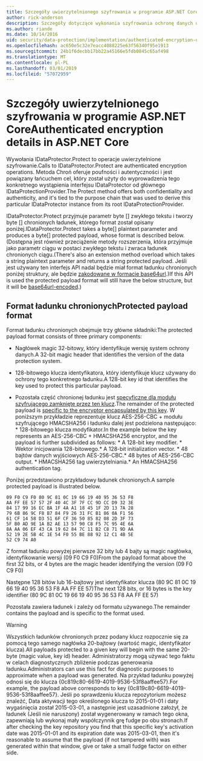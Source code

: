 ```yaml
---
title: Szczegóły uwierzytelnionego szyfrowania w programie ASP.NET Core
author: rick-anderson
description: Szczegóły dotyczące wykonania szyfrowania ochronę danych usługi ASP.NET Core uwierzytelniony.
ms.author: riande
ms.date: 10/14/2016
uid: security/data-protection/implementation/authenticated-encryption-details
ms.openlocfilehash: ac650e5c32e7eacc4088225e63f56340f95e1913
ms.sourcegitcommit: 24b1f6decbb17bb22a45166e5fdb0845c65af498
ms.translationtype: MT
ms.contentlocale: pl-PL
ms.lasthandoff: 03/01/2019
ms.locfileid: "57072959"
---
```

# <a name="authenticated-encryption-details-in-aspnet-core"></a><span data-ttu-id="04942-103">Szczegóły uwierzytelnionego szyfrowania w programie ASP.NET Core</span><span class="sxs-lookup"><span data-stu-id="04942-103">Authenticated encryption details in ASP.NET Core</span></span>

<a name="data-protection-implementation-authenticated-encryption-details"></a>

<span data-ttu-id="04942-104">Wywołania IDataProtector.Protect to operacje uwierzytelnione szyfrowanie.</span><span class="sxs-lookup"><span data-stu-id="04942-104">Calls to IDataProtector.Protect are authenticated encryption operations.</span></span> <span data-ttu-id="04942-105">Metoda Chroń oferuje poufności i autentyczności i jest powiązany łańcuchem cel, który został użyty do wyprowadzenia tego konkretnego wystąpienia interfejsu IDataProtector od głównego IDataProtectionProvider.</span><span class="sxs-lookup"><span data-stu-id="04942-105">The Protect method offers both confidentiality and authenticity, and it's tied to the purpose chain that was used to derive this particular IDataProtector instance from its root IDataProtectionProvider.</span></span>

<span data-ttu-id="04942-106">IDataProtector.Protect przyjmuje parametr byte [] zwykłego tekstu i tworzy byte [] chronionych ładunek, którego format został opisany poniżej.</span><span class="sxs-lookup"><span data-stu-id="04942-106">IDataProtector.Protect takes a byte[] plaintext parameter and produces a byte[] protected payload, whose format is described below.</span></span> <span data-ttu-id="04942-107">(Dostępna jest również przeciążenie metody rozszerzenia, która przyjmuje jako parametr ciągu w postaci zwykłego tekstu i zwraca ładunek chronionych ciągu.</span><span class="sxs-lookup"><span data-stu-id="04942-107">(There's also an extension method overload which takes a string plaintext parameter and returns a string protected payload.</span></span> <span data-ttu-id="04942-108">Jeśli jest używany ten interfejs API nadal będzie miał format ładunku chronionych poniżej struktury, ale będzie [zakodowane w formacie base64url](https://tools.ietf.org/html/rfc4648#section-5).)</span><span class="sxs-lookup"><span data-stu-id="04942-108">If this API is used the protected payload format will still have the below structure, but it will be [base64url-encoded](https://tools.ietf.org/html/rfc4648#section-5).)</span></span>

## <a name="protected-payload-format"></a><span data-ttu-id="04942-109">Format ładunku chronionych</span><span class="sxs-lookup"><span data-stu-id="04942-109">Protected payload format</span></span>

<span data-ttu-id="04942-110">Format ładunku chronionych obejmuje trzy główne składniki:</span><span class="sxs-lookup"><span data-stu-id="04942-110">The protected payload format consists of three primary components:</span></span>

* <span data-ttu-id="04942-111">Nagłówek magic 32-bitowy, który identyfikuje wersję system ochrony danych.</span><span class="sxs-lookup"><span data-stu-id="04942-111">A 32-bit magic header that identifies the version of the data protection system.</span></span>

* <span data-ttu-id="04942-112">128-bitowego klucza identyfikatora, który identyfikuje klucz używany do ochrony tego konkretnego ładunku.</span><span class="sxs-lookup"><span data-stu-id="04942-112">A 128-bit key id that identifies the key used to protect this particular payload.</span></span>

* <span data-ttu-id="04942-113">Pozostała część chronionej ładunku jest [specyficzne dla modułu szyfrującego zamknięte przez ten klucz](xref:security/data-protection/implementation/subkeyderivation#data-protection-implementation-subkey-derivation).</span><span class="sxs-lookup"><span data-stu-id="04942-113">The remainder of the protected payload is [specific to the encryptor encapsulated by this key](xref:security/data-protection/implementation/subkeyderivation#data-protection-implementation-subkey-derivation).</span></span> <span data-ttu-id="04942-114">W poniższym przykładzie reprezentuje klucz AES-256-CBC + modułu szyfrującego HMACSHA256 i ładunku dalej jest podzielona następująco: \* 128-bitowego klucza modyfikator.</span><span class="sxs-lookup"><span data-stu-id="04942-114">In the example below the key represents an AES-256-CBC + HMACSHA256 encryptor, and the payload is further subdivided as follows: \* A 128-bit key modifier.</span></span> <span data-ttu-id="04942-115">\* Wektor inicjowania 128-bitowego.</span><span class="sxs-lookup"><span data-stu-id="04942-115">\* A 128-bit initialization vector.</span></span> <span data-ttu-id="04942-116">\* 48 bajtów danych wyjściowych AES-256-CBC.</span><span class="sxs-lookup"><span data-stu-id="04942-116">\* 48 bytes of AES-256-CBC output.</span></span> <span data-ttu-id="04942-117">\* HMACSHA256 tag uwierzytelniania.</span><span class="sxs-lookup"><span data-stu-id="04942-117">\* An HMACSHA256 authentication tag.</span></span>

<span data-ttu-id="04942-118">Poniżej przedstawiono przykładowy ładunek chronionych.</span><span class="sxs-lookup"><span data-stu-id="04942-118">A sample protected payload is illustrated below.</span></span>

```
09 F0 C9 F0 80 9C 81 0C 19 66 19 40 95 36 53 F8
AA FF EE 57 57 2F 40 4C 3F 7F CC 9D CC D9 32 3E
84 17 99 16 EC BA 1F 4A A1 18 45 1F 2D 13 7A 28
79 6B 86 9C F8 B7 84 F9 26 31 FC B1 86 0A F1 56
61 CF 14 58 D3 51 6F CF 36 50 85 82 08 2D 3F 73
5F B0 AD 9E 1A B2 AE 13 57 90 C8 F5 7C 95 4E 6A
8A AA 06 EF 43 CA 19 62 84 7C 11 B2 C8 71 9D AA
52 19 2E 5B 4C 1E 54 F0 55 BE 88 92 12 C1 4B 5E
52 C9 74 A0
```

<span data-ttu-id="04942-119">Z format ładunku powyżej pierwsze 32 bity lub 4 bajty są magic nagłówka, identyfikowanie wersji (09 F0 C9 F0)</span><span class="sxs-lookup"><span data-stu-id="04942-119">From the payload format above the first 32 bits, or 4 bytes are the magic header identifying the version (09 F0 C9 F0)</span></span>

<span data-ttu-id="04942-120">Następne 128 bitów lub 16-bajtowy jest identyfikator klucza (80 9C 81 0C 19 66 19 40 95 36 53 F8 AA FF EE 57)</span><span class="sxs-lookup"><span data-stu-id="04942-120">The next 128 bits, or 16 bytes is the key identifier (80 9C 81 0C 19 66 19 40 95 36 53 F8 AA FF EE 57)</span></span>

<span data-ttu-id="04942-121">Pozostała zawiera ładunek i zależy od formatu używanego.</span><span class="sxs-lookup"><span data-stu-id="04942-121">The remainder contains the payload and is specific to the format used.</span></span>

>[!WARNING]
> <span data-ttu-id="04942-122">Wszystkich ładunków chronionych przez podany klucz rozpocznie się za pomocą tego samego nagłówka 20-bajtowy (wartość magic, identyfikator klucza).</span><span class="sxs-lookup"><span data-stu-id="04942-122">All payloads protected to a given key will begin with the same 20-byte (magic value, key id) header.</span></span> <span data-ttu-id="04942-123">Administratorzy mogą używać tego faktu w celach diagnostycznych zbliżenie podczas generowania ładunku.</span><span class="sxs-lookup"><span data-stu-id="04942-123">Administrators can use this fact for diagnostic purposes to approximate when a payload was generated.</span></span> <span data-ttu-id="04942-124">Na przykład ładunku powyżej odnosi się do klucza {0c819c80-6619-4019-9536-53f8aaffee57}.</span><span class="sxs-lookup"><span data-stu-id="04942-124">For example, the payload above corresponds to key {0c819c80-6619-4019-9536-53f8aaffee57}.</span></span> <span data-ttu-id="04942-125">Jeśli po sprawdzeniu klucza repozytorium możesz znaleźć, Data aktywacji tego określonego klucza to 2015-01-01 i daty wygaśnięcia został 2015-03-01, a następnie jest uzasadnione założył, że ładunek (Jeśli nie naruszony) został wygenerowany w ramach tego okna, zapewniają lub wykonaj mały współczynnik grę fudge po obu stronach.</span><span class="sxs-lookup"><span data-stu-id="04942-125">If after checking the key repository you find that this specific key's activation date was 2015-01-01 and its expiration date was 2015-03-01, then it's reasonable to assume that the payload (if not tampered with) was generated within that window, give or take a small fudge factor on either side.</span></span>
